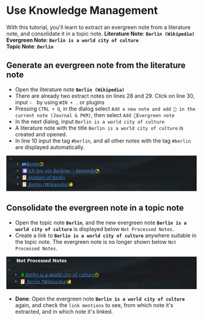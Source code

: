 # Use Knowledge Management
With this tutorial, you'll learn to extract an evergreen note from a literature note, and consolidate it in a topic note.
**Literature Note**: **``Berlin (Wikipedia)``**   
**Evergreen Note**:  **``Berlin is a world city of culture``**   
**Topic Note**: **``Berlin``**  


## Generate an evergreen note from the literature note
- Open the literature note **``Berlin (Wikipedia)``**   
- There are already two extract notes on lines 28 and 29. Click on line 30,  input ``💡 `` by using ``WIN + .`` or plugins
- Pressing ``CTRL + Q``, in the dialog select `Add a new note and add 🔗 in the current note (Journal & PKM)`, then select `Add 🌲Evergreen note` 
- In the next dialog, input `Berlin is a world city of culture`
- A literature note with the title `Berlin is a world city of culture` is created and opened. 
- In line 10 input the tag ``#berlin``, and all other notes with the tag ``#berlin`` are displayed automatically. 

![image-20220815225516101](images/image-20220815225516101.png)


## Consolidate the evergreen note in a topic note  

- Open the topic note **``Berlin``**, and the new evergreen note **`Berlin is a world city of culture`** is displayed below ``Not Processed Notes``.
- Create a link to  **`Berlin is a world city of culture`** anywhere suitable in the topic note. The evergreen note is no longer shown below ``Not Processed Notes``.  

![image-20220815225630258](images/image-20220815225630258.png)

- **Done**: Open the evergreen note **`Berlin is a world city of culture`** again, and check the ``link mentions`` to see, from which note it's extracted, and in which note it's linked. 
